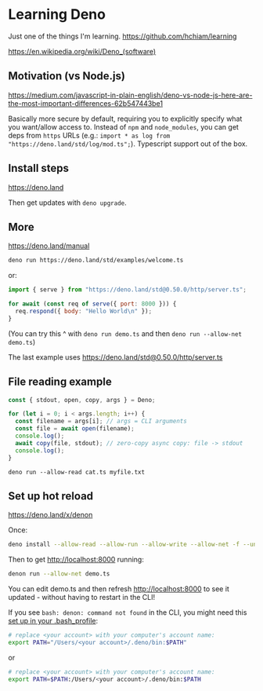 # Learning Deno

Just one of the things I'm learning. <https://github.com/hchiam/learning>

<https://en.wikipedia.org/wiki/Deno_(software)>

## Motivation (vs Node.js)

<https://medium.com/javascript-in-plain-english/deno-vs-node-js-here-are-the-most-important-differences-62b547443be1>

Basically more secure by default, requiring you to explicitly specify what you want/allow access to. Instead of `npm` and `node_modules`, you can get deps from `https` URLs (e.g.: `import * as log from "https://deno.land/std/log/mod.ts";`). Typescript support out of the box.

## Install steps

<https://deno.land>

Then get updates with `deno upgrade`.

## More

<https://deno.land/manual>

```bash
deno run https://deno.land/std/examples/welcome.ts
```

or:

```js
import { serve } from "https://deno.land/std@0.50.0/http/server.ts";

for await (const req of serve({ port: 8000 })) {
  req.respond({ body: "Hello World\n" });
}
```

(You can try this ^ with `deno run demo.ts` and then `deno run --allow-net demo.ts`)

The last example uses <https://deno.land/std@0.50.0/http/server.ts>

## File reading example

```js
const { stdout, open, copy, args } = Deno;

for (let i = 0; i < args.length; i++) {
  const filename = args[i]; // args = CLI arguments
  const file = await open(filename);
  console.log();
  await copy(file, stdout); // zero-copy async copy: file -> stdout
  console.log();
}
```

`deno run --allow-read cat.ts myfile.txt`

## Set up hot reload

<https://deno.land/x/denon>

Once:

```bash
deno install --allow-read --allow-run --allow-write --allow-net -f --unstable https://deno.land/x/denon@v2.2.0/denon.ts
```

Then to get <http://localhost:8000> running:

```bash
denon run --allow-net demo.ts
```

You can edit demo.ts and then refresh <http://localhost:8000> to see it updated - without having to restart in the CLI!

If you see `bash: denon: command not found` in the CLI, you might need this [set up in your .bash_profile](https://github.com/denoland/deno/issues/6239#issuecomment-650396476):

```bash
# replace <your account> with your computer's account name:
export PATH="/Users/<your account>/.deno/bin:$PATH"
```

or

```bash
# replace <your account> with your computer's account name:
export PATH=$PATH:/Users/<your account>/.deno/bin:$PATH
```
